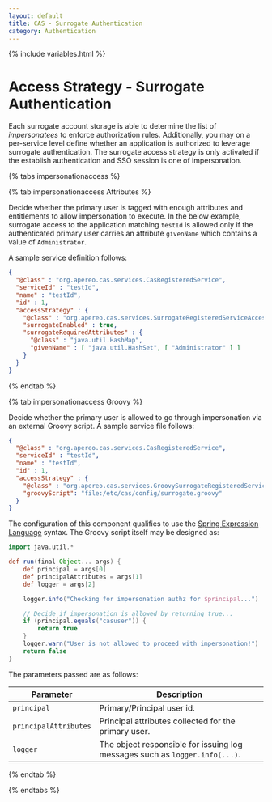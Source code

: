 ```yaml
---
layout: default
title: CAS - Surrogate Authentication
category: Authentication
---
```

{% include variables.html %}

# Access Strategy - Surrogate Authentication

Each surrogate account storage is able to determine the list of *impersonatees* to enforce 
authorization rules. Additionally, you may on a per-service level define whether an 
application is authorized to leverage surrogate authentication. The surrogate access 
strategy is only activated if the establish authentication and SSO session is one of impersonation.

{% tabs impersonationaccess %}

{% tab impersonationaccess Attributes %}

Decide whether the primary user is tagged with enough attributes and entitlements to
allow impersonation to execute. In the below example, surrogate access to the
application matching `testId` is allowed only if the authenticated primary user
carries an attribute `givenName` which contains a value of `Administrator`.

A sample service definition follows:

```json
{
  "@class" : "org.apereo.cas.services.CasRegisteredService",
  "serviceId" : "testId",
  "name" : "testId",
  "id" : 1,
  "accessStrategy" : {
    "@class" : "org.apereo.cas.services.SurrogateRegisteredServiceAccessStrategy",
    "surrogateEnabled" : true,
    "surrogateRequiredAttributes" : {
      "@class" : "java.util.HashMap",
      "givenName" : [ "java.util.HashSet", [ "Administrator" ] ]
    }
  }
}
```

{% endtab %}

{% tab impersonationaccess Groovy %}

Decide whether the primary user is allowed to go through impersonation via
an external Groovy script. A sample service file follows:

```json
{
  "@class" : "org.apereo.cas.services.CasRegisteredService",
  "serviceId" : "testId",
  "name" : "testId",
  "id" : 1,
  "accessStrategy" : {
    "@class" : "org.apereo.cas.services.GroovySurrogateRegisteredServiceAccessStrategy",
    "groovyScript": "file:/etc/cas/config/surrogate.groovy"
  }
}
```

The configuration of this component qualifies to use the [Spring Expression Language](../configuration/Configuration-Spring-Expressions.html) 
syntax. The Groovy script itself may be designed as:

```groovy
import java.util.*

def run(final Object... args) {
    def principal = args[0]
    def principalAttributes = args[1]
    def logger = args[2]

    logger.info("Checking for impersonation authz for $principal...")

    // Decide if impersonation is allowed by returning true...
    if (principal.equals("casuser")) {
        return true
    }
    logger.warn("User is not allowed to proceed with impersonation!")
    return false
}
```

The parameters passed are as follows:

| Parameter             | Description                                                                 |
|-----------------------|-----------------------------------------------------------------------------|
| `principal`           | Primary/Principal user id.                                                  |
| `principalAttributes` | Principal attributes collected for the primary user.                        |
| `logger`              | The object responsible for issuing log messages such as `logger.info(...)`. |


{% endtab %}
          
{% endtabs %}
